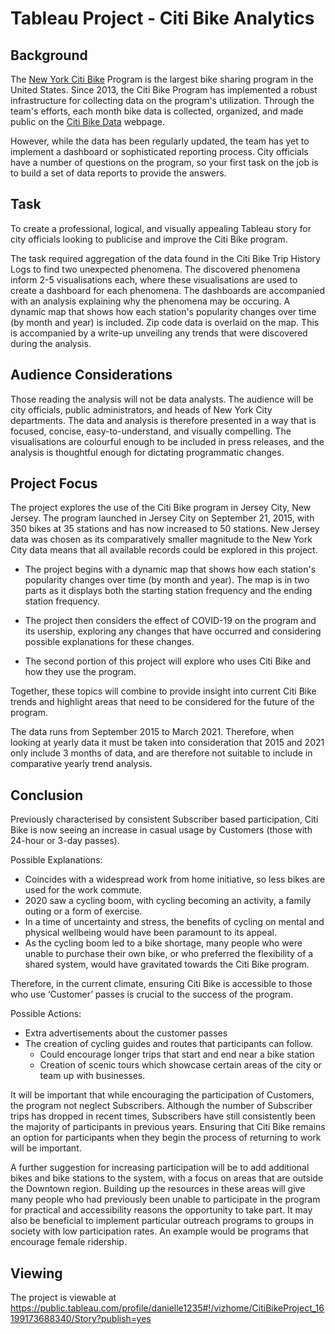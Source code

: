 # Tableau Project - Citi Bike Analytics

## Background


The [New York Citi Bike](https://en.wikipedia.org/wiki/Citi_Bike) Program is the largest bike sharing program in the United States. Since 2013, the Citi Bike Program has implemented a robust infrastructure for collecting data on the program's utilization. Through the team's efforts, each month bike data is collected, organized, and made public on the [Citi Bike Data](https://www.citibikenyc.com/system-data) webpage.

However, while the data has been regularly updated, the team has yet to implement a dashboard or sophisticated reporting process. City officials have a number of questions on the program, so your first task on the job is to build a set of data reports to provide the answers. 


## Task

To create a professional, logical, and visually appealing Tableau story for city officials looking to publicise and improve the Citi Bike program. 

The task required aggregation of the data found in the Citi Bike Trip History Logs to find two unexpected phenomena. The discovered phenomena inform 2-5 visualisations each, where these visualisations are used to create a dashboard for each phenomena. The dashboards are accompanied with an analysis explaining why the phenomena may be occuring. A dynamic map that shows how each station's popularity changes over time (by month and year) is included. Zip code data is overlaid on the map. This is accompanied by a write-up unveiling any trends that were discovered during the analysis.


## Audience Considerations

Those reading the analysis will not be data analysts. The audience will be city officials, public administrators, and heads of New York City departments. The data and analysis is therefore presented in a way that is focused, concise, easy-to-understand, and visually compelling. The visualisations are colourful enough to be included in press releases, and the analysis is thoughtful enough for dictating programmatic changes. 


## Project Focus

The project explores the use of the Citi Bike program in Jersey City, New Jersey. The program launched in Jersey City on September 21, 2015, with 350 bikes at 35 stations and has now increased to 50 stations. New Jersey data was chosen as its comparatively smaller magnitude to the New York City data means that all available records could be explored in this project. 

* The project begins with a dynamic map that shows how each station's popularity changes over time (by month and year). The map is in two parts as it displays both the starting station frequency and the ending station frequency. 

* The project then considers the effect of COVID-19 on the program and its usership, exploring any changes that have occurred and considering possible explanations for these changes. 

* The second portion of this project will explore who uses Citi Bike and how they use the program. 

Together, these topics will combine to provide insight into current Citi Bike trends and highlight areas that need to be considered for the future of the program.

The data runs from September 2015 to March 2021. Therefore, when looking at yearly data it must be taken into consideration that 2015 and 2021 only include 3 months of data, and are therefore not suitable to include in comparative yearly trend analysis.


## Conclusion

Previously characterised by consistent Subscriber based participation, Citi Bike is now seeing an increase in casual usage by Customers (those with 24-hour or 3-day passes). 

Possible Explanations:

* Coincides with a widespread work from home initiative, so less bikes are used for the work commute. 
* 2020 saw a cycling boom, with cycling becoming an activity, a family outing or a form of exercise. 
* In a time of uncertainty and stress, the benefits of cycling on mental and physical wellbeing would have been paramount to its appeal. 
* As the cycling boom led to a bike shortage, many people who were unable to purchase their own bike, or who preferred the flexibility of a shared system, would have gravitated towards the Citi Bike program. 

Therefore, in the current climate, ensuring Citi Bike is accessible to those who use ‘Customer’ passes is crucial to the success of the program. 

Possible Actions:

* Extra advertisements about the customer passes
* The creation of cycling guides and routes that participants can follow. 
    * Could encourage longer trips that start and end near a bike station 
    * Creation of scenic tours which showcase certain areas of the city or team up with businesses. 


It will be important that while encouraging the participation of Customers, the program not neglect Subscribers. Although the number of Subscriber trips has dropped in recent times, Subscribers have still consistently been the majority of participants in previous years. Ensuring that Citi Bike remains an option for participants when they begin the process of returning to work will be important. 

A further suggestion for increasing participation will be to add additional bikes and bike stations to the system, with a focus on areas that are outside the Downtown region. Building up the resources in these areas will give many people who had previously been unable to participate in the program for practical and accessibility reasons the opportunity to take part. It may also be beneficial to implement particular outreach programs to groups in society with low participation rates. An example would be programs that encourage female ridership.


## Viewing

The project is viewable at https://public.tableau.com/profile/danielle1235#!/vizhome/CitiBikeProject_16199173688340/Story?publish=yes

